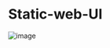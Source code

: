 # Static-web-UI


![image](https://user-images.githubusercontent.com/109859710/193747195-c2cd9ea1-341e-4bba-8f8f-0977297d35af.png)
